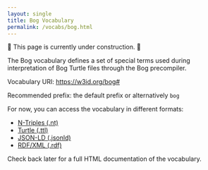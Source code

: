 ```yaml
---
layout: single
title: Bog Vocabulary
permalink: /vocabs/bog.html
---
```


🚧 This page is currently under construction. 🚧

The Bog vocabulary defines a set of special terms used during interpretation of Bog Turtle files through the Bog precompiler.

Vocabulary URI: <https://w3id.org/bog#>

Recommended prefix: the default prefix or alternatively `bog` 

For now, you can access the vocabulary in different formats:

- [N-Triples (.nt)](bog.nt)
- [Turtle (.ttl)](bog.ttl)
- [JSON-LD (.jsonld)](bog.jsonld)
- [RDF/XML (.rdf)](bog.rdf)

Check back later for a full HTML documentation of the vocabulary.